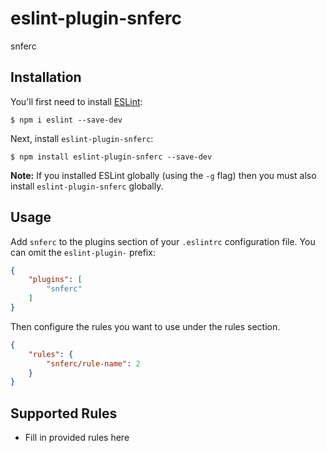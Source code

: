 # eslint-plugin-snferc

snferc

## Installation

You'll first need to install [ESLint](http://eslint.org):

```
$ npm i eslint --save-dev
```

Next, install `eslint-plugin-snferc`:

```
$ npm install eslint-plugin-snferc --save-dev
```

**Note:** If you installed ESLint globally (using the `-g` flag) then you must also install `eslint-plugin-snferc` globally.

## Usage

Add `snferc` to the plugins section of your `.eslintrc` configuration file. You can omit the `eslint-plugin-` prefix:

```json
{
    "plugins": [
        "snferc"
    ]
}
```


Then configure the rules you want to use under the rules section.

```json
{
    "rules": {
        "snferc/rule-name": 2
    }
}
```

## Supported Rules

* Fill in provided rules here





